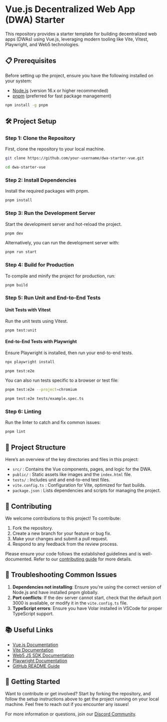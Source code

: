 # Vue.js Decentralized Web App (DWA) Starter

This repository provides a starter template for building decentralized web apps (DWAs) using Vue.js, leveraging modern tooling like Vite, Vitest, Playwright, and Web5 technologies.

## 📋 Prerequisites

Before setting up the project, ensure you have the following installed on your system:

- [Node.js](https://nodejs.org/) (version 16.x or higher recommended)
- [pnpm](https://pnpm.io/) (preferred for fast package management)

```bash
npm install -g pnpm
```

## 🛠️ Project Setup

### Step 1: Clone the Repository

First, clone the repository to your local machine.

```bash
git clone https://github.com/your-username/dwa-starter-vue.git
```

```bash
cd dwa-starter-vue
```

### Step 2: Install Dependencies

Install the required packages with pnpm.

```bash
pnpm install
```

### Step 3: Run the Development Server

Start the development server and hot-reload the project.

```bash
pnpm dev
```

Alternatively, you can run the development server with:

```bash
pnpm run start
```

### Step 4: Build for Production

To compile and minify the project for production, run:

```bash
pnpm build
```

### Step 5: Run Unit and End-to-End Tests

#### Unit Tests with Vitest

Run the unit tests using Vitest.

```bash
pnpm test:unit
```

#### End-to-End Tests with Playwright

Ensure Playwright is installed, then run your end-to-end tests.

```bash
npx playwright install
```

```bash
pnpm test:e2e
```

You can also run tests specific to a browser or test file:

```bash
pnpm test:e2e --project=chromium
```

```bash
pnpm test:e2e tests/example.spec.ts
```

### Step 6: Linting

Run the linter to catch and fix common issues:

```bash
pnpm lint
```

## 📂 Project Structure

Here’s an overview of the key directories and files in this project:

- `src/` : Contains the Vue components, pages, and logic for the DWA.
- `public/` : Static assets like images and the `index.html` file.
- `tests/` : Includes unit and end-to-end test files.
- `vite.config.ts` : Configuration for Vite, optimized for fast builds.
- `package.json` : Lists dependencies and scripts for managing the project.

## 👥 Contributing

We welcome contributions to this project! To contribute:

1. Fork the repository.
2. Create a new branch for your feature or bug fix.
3. Make your changes and submit a pull request.
4. Respond to any feedback from the review process.

Please ensure your code follows the established guidelines and is well-documented. Refer to our [contributing guide](CONTRIBUTING.md) for more details.

## 🔧 Troubleshooting Common Issues

1. **Dependencies not installing**: Ensure you're using the correct version of Node.js and have installed pnpm globally.
2. **Port conflicts**: If the dev server cannot start, check that the default port 3000 is available, or modify it in the `vite.config.ts` file.
3. **TypeScript errors**: Ensure you have Volar installed in VSCode for proper TypeScript support.

## 📚 Useful Links

- [Vue.js Documentation](https://vuejs.org/guide/introduction.html)
- [Vite Documentation](https://vitejs.dev/)
- [Web5 JS SDK Documentation](https://web5.com/sdk)
- [Playwright Documentation](https://playwright.dev/)
- [GitHub README Guide](https://github.com)

## 🎉 Getting Started

Want to contribute or get involved? Start by forking the repository, and follow the setup instructions above to get the project running on your local machine. Feel free to reach out if you encounter any issues!

For more information or questions, join our [Discord Community](https://discord.gg/tbd).
